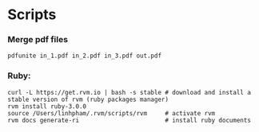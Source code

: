 # Scripts

### Merge pdf files
```
pdfunite in_1.pdf in_2.pdf in_3.pdf out.pdf
```

### Ruby:
```
curl -L https://get.rvm.io | bash -s stable # download and install a stable version of rvm (ruby packages manager)
rvm install ruby-3.0.0
source /Users/linhpham/.rvm/scripts/rvm     # activate rvm
rvm docs generate-ri                        # install ruby documents
```
